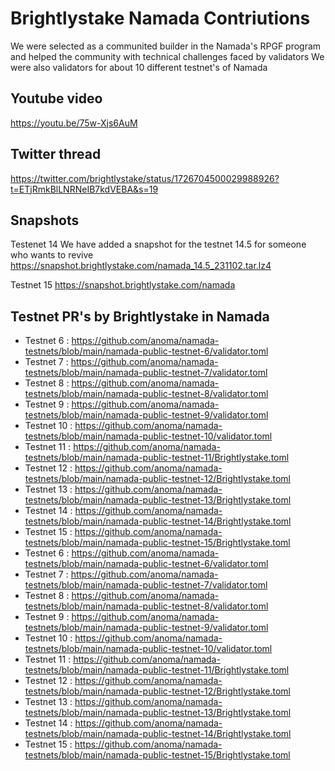 
# Brightlystake Namada Contriutions

We were selected as a communited builder in the Namada's RPGF program and helped the community with technical challenges faced by validators
We were also validators for about 10 different testnet's of Namada

## Youtube video
https://youtu.be/75w-Xjs6AuM

## Twitter thread
https://twitter.com/brightlystake/status/1726704500029988926?t=ETjRmkBlLNRNeIB7kdVEBA&s=19

## Snapshots
Testenet 14
We have added a snapshot for the testnet 14.5 for someone who wants to revive 
https://snapshot.brightlystake.com/namada_14.5_231102.tar.lz4

Testnet 15
https://snapshot.brightlystake.com/namada

## Testnet PR's by Brightlystake in Namada

- Testnet 6 : https://github.com/anoma/namada-testnets/blob/main/namada-public-testnet-6/validator.toml 
- Testnet 7 : https://github.com/anoma/namada-testnets/blob/main/namada-public-testnet-7/validator.toml 
- Testnet 8 : https://github.com/anoma/namada-testnets/blob/main/namada-public-testnet-8/validator.toml 
- Testnet 9 : https://github.com/anoma/namada-testnets/blob/main/namada-public-testnet-9/validator.toml 
- Testnet 10 : https://github.com/anoma/namada-testnets/blob/main/namada-public-testnet-10/validator.toml 
- Testnet 11 : https://github.com/anoma/namada-testnets/blob/main/namada-public-testnet-11/Brightlystake.toml 
- Testnet 12 : https://github.com/anoma/namada-testnets/blob/main/namada-public-testnet-12/Brightlystake.toml 
- Testnet 13 : https://github.com/anoma/namada-testnets/blob/main/namada-public-testnet-13/Brightlystake.toml 
- Testnet 14 : https://github.com/anoma/namada-testnets/blob/main/namada-public-testnet-14/Brightlystake.toml 
- Testnet 15 : https://github.com/anoma/namada-testnets/blob/main/namada-public-testnet-15/Brightlystake.toml 
- Testnet 6 : https://github.com/anoma/namada-testnets/blob/main/namada-public-testnet-6/validator.toml 
- Testnet 7 : https://github.com/anoma/namada-testnets/blob/main/namada-public-testnet-7/validator.toml 
- Testnet 8 : https://github.com/anoma/namada-testnets/blob/main/namada-public-testnet-8/validator.toml 
- Testnet 9 : https://github.com/anoma/namada-testnets/blob/main/namada-public-testnet-9/validator.toml 
- Testnet 10 : https://github.com/anoma/namada-testnets/blob/main/namada-public-testnet-10/validator.toml 
- Testnet 11 : https://github.com/anoma/namada-testnets/blob/main/namada-public-testnet-11/Brightlystake.toml 
- Testnet 12 : https://github.com/anoma/namada-testnets/blob/main/namada-public-testnet-12/Brightlystake.toml 
- Testnet 13 : https://github.com/anoma/namada-testnets/blob/main/namada-public-testnet-13/Brightlystake.toml 
- Testnet 14 : https://github.com/anoma/namada-testnets/blob/main/namada-public-testnet-14/Brightlystake.toml 
- Testnet 15 : https://github.com/anoma/namada-testnets/blob/main/namada-public-testnet-15/Brightlystake.toml 

